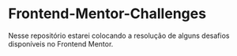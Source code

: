 # Frontend-Mentor-Challenges
Nesse repositório estarei colocando a resolução de alguns desafios disponíveis no Frontend Mentor.
